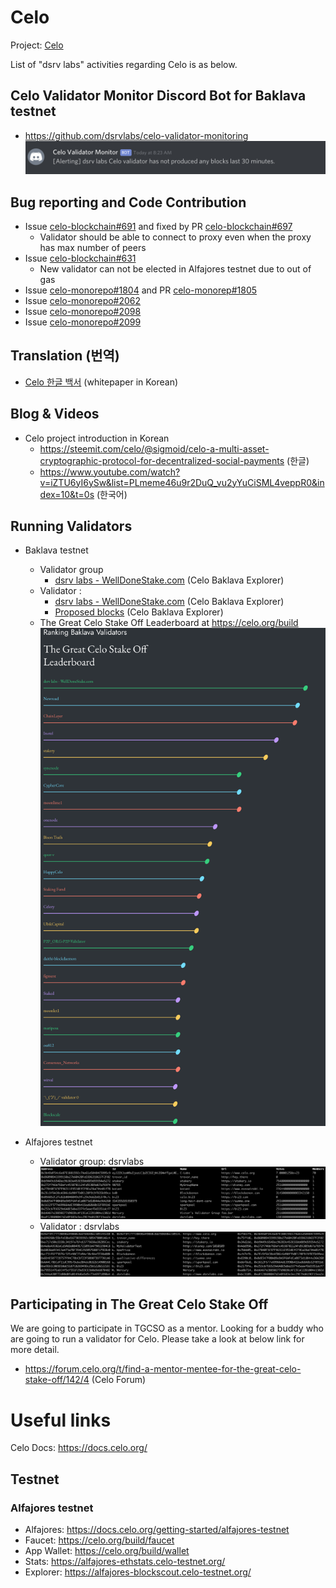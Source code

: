 # Celo
Project: [Celo](https://celo.org/)

List of "dsrv labs" activities regarding Celo is as below.

## Celo Validator Monitor Discord Bot for Baklava testnet

- https://github.com/dsrvlabs/celo-validator-monitoring
![Validator ALERT](https://raw.githubusercontent.com/dsrvlabs/celo/master/img/celo-monitoring-alert1.png)


## Bug reporting and Code Contribution
- Issue [celo-blockchain#691](https://github.com/celo-org/celo-blockchain/issues/691) and fixed by PR [celo-blockchain#697](https://github.com/celo-org/celo-blockchain/pull/697)
  - Validator should be able to connect to proxy even when the proxy has max number of peers
- Issue [celo-blockchain#631](https://github.com/celo-org/celo-blockchain/issues/631)
  - New validator can not be elected in Alfajores testnet due to out of gas
- Issue [celo-monorepo#1804](https://github.com/celo-org/celo-monorepo/issues/1804) and PR [celo-monorep#1805](https://github.com/celo-org/celo-monorepo/pull/1805)
- Issue [celo-monorepo#2062](https://github.com/celo-org/celo-monorepo/issues/2062)
- Issue [celo-monorepo#2098](https://github.com/celo-org/celo-monorepo/issues/2098)
- Issue [celo-monorepo#2099](https://github.com/celo-org/celo-monorepo/issues/2099)

## Translation (번역)
- [Celo 한글 백서](./whitepaper/celo_white_paper_korean.pdf) (whitepaper in Korean)

## Blog & Videos
- Celo project introduction in Korean
  - https://steemit.com/celo/@sigmoid/celo-a-multi-asset-cryptographic-protocol-for-decentralized-social-payments (한글)
  - https://www.youtube.com/watch?v=iZTU6yI6ySw&list=PLmeme46u9r2DuQ_vu2yYuCiSML4veppR0&index=10&t=0s (한국어)

## Running Validators
- Baklava testnet
  - Validator group
    - [dsrv labs - WellDoneStake.com](https://baklava-blockscout.celo-testnet.org/address/0xe7c85a3f18d18d40d713041a69d4795f36339f7d/celo) (Celo Baklava Explorer)
  - Validator :
     - [dsrv labs - WellDoneStake.com](https://baklava-blockscout.celo-testnet.org/address/0x43c8cc9884d8e2ea870c33bdc25f495c25f269df/celo) (Celo Baklava Explorer)
     - [Proposed blocks](https://baklava-blockscout.celo-testnet.org/address/0x355eca0d3c48c4b8a3359644c7c83db01c6ac594/validations) (Celo Baklava Explorer)
  - The Great Celo Stake Off Leaderboard at https://celo.org/build
      ![Validator](https://raw.githubusercontent.com/dsrvlabs/celo/master/img/dsrvlabs-baklava-TGCSO-leaderboard-20191210-155947.png)
      
- Alfajores testnet
  - Validator group: dsrvlabs
      ![Validator group](https://raw.githubusercontent.com/dsrvlabs/celo/master/img/dsrvlabs-alfajores-validatorgroup.png)
  - Validator : dsrvlabs
      ![Validator](https://raw.githubusercontent.com/dsrvlabs/celo/master/img/dsrvlabs-alfajores-validator.png)
      
      
## Participating in The Great Celo Stake Off
We are going to participate in TGCSO as a mentor. Looking for a buddy who are going to run a validator for Celo. Please take a look at below link for more detail.
- https://forum.celo.org/t/find-a-mentor-mentee-for-the-great-celo-stake-off/142/4 (Celo Forum)


# Useful links
Celo Docs: https://docs.celo.org/

## Testnet
### Alfajores testnet
- Alfajores: https://docs.celo.org/getting-started/alfajores-testnet
- Faucet: https://celo.org/build/faucet
- App Wallet: https://celo.org/build/wallet
- Stats: https://alfajores-ethstats.celo-testnet.org/
- Explorer: https://alfajores-blockscout.celo-testnet.org/
